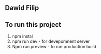 ## Dawid Filip

## To run this project

1. npm instal
2. npm run dev - for devepomnent server
3. Npm run preview - to run production build
